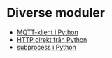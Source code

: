 # Diverse moduler

- [MQTT-klient i Python](mqtt-py.md)
- [HTTP direkt från Python](http-py.md)
- [subprocess i Python](subproc.md)
